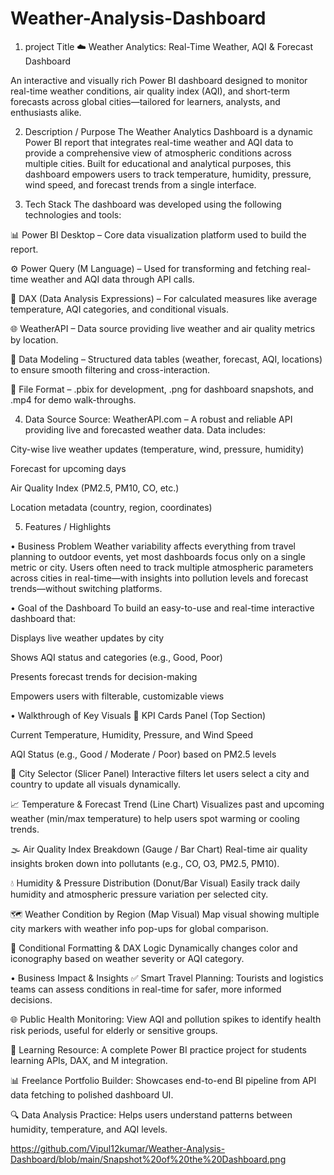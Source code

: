 # Weather-Analysis-Dashboard

1. project Title
☁️ Weather Analytics: Real-Time Weather, AQI & Forecast Dashboard

An interactive and visually rich Power BI dashboard designed to monitor real-time weather conditions, air quality index (AQI), and short-term forecasts across global cities—tailored for learners, analysts, and enthusiasts alike.

2. Description / Purpose
The Weather Analytics Dashboard is a dynamic Power BI report that integrates real-time weather and AQI data to provide a comprehensive view of atmospheric conditions across multiple cities. Built for educational and analytical purposes, this dashboard empowers users to track temperature, humidity, pressure, wind speed, and forecast trends from a single interface.

3. Tech Stack
The dashboard was developed using the following technologies and tools:

📊 Power BI Desktop – Core data visualization platform used to build the report.

⚙️ Power Query (M Language) – Used for transforming and fetching real-time weather and AQI data through API calls.

🧠 DAX (Data Analysis Expressions) – For calculated measures like average temperature, AQI categories, and conditional visuals.

🌐 WeatherAPI – Data source providing live weather and air quality metrics by location.

🧱 Data Modeling – Structured data tables (weather, forecast, AQI, locations) to ensure smooth filtering and cross-interaction.

📁 File Format – .pbix for development, .png for dashboard snapshots, and .mp4 for demo walk-throughs.

4. Data Source
Source: WeatherAPI.com – A robust and reliable API providing live and forecasted weather data.
Data includes:

City-wise live weather updates (temperature, wind, pressure, humidity)

Forecast for upcoming days

Air Quality Index (PM2.5, PM10, CO, etc.)

Location metadata (country, region, coordinates)

5. Features / Highlights

• Business Problem
Weather variability affects everything from travel planning to outdoor events, yet most dashboards focus only on a single metric or city.
Users often need to track multiple atmospheric parameters across cities in real-time—with insights into pollution levels and forecast trends—without switching platforms.

• Goal of the Dashboard
To build an easy-to-use and real-time interactive dashboard that:

Displays live weather updates by city

Shows AQI status and categories (e.g., Good, Poor)

Presents forecast trends for decision-making

Empowers users with filterable, customizable views

• Walkthrough of Key Visuals
🧊 KPI Cards Panel (Top Section)

Current Temperature, Humidity, Pressure, and Wind Speed

AQI Status (e.g., Good / Moderate / Poor) based on PM2.5 levels

📍 City Selector (Slicer Panel)
Interactive filters let users select a city and country to update all visuals dynamically.

📈 Temperature & Forecast Trend (Line Chart)
Visualizes past and upcoming weather (min/max temperature) to help users spot warming or cooling trends.

🌫️ Air Quality Index Breakdown (Gauge / Bar Chart)
Real-time air quality insights broken down into pollutants (e.g., CO, O3, PM2.5, PM10).

💧 Humidity & Pressure Distribution (Donut/Bar Visual)
Easily track daily humidity and atmospheric pressure variation per selected city.

🗺️ Weather Condition by Region (Map Visual)
Map visual showing multiple city markers with weather info pop-ups for global comparison.

🧪 Conditional Formatting & DAX Logic
Dynamically changes color and iconography based on weather severity or AQI category.

• Business Impact & Insights
✅ Smart Travel Planning: Tourists and logistics teams can assess conditions in real-time for safer, more informed decisions.

🌐 Public Health Monitoring: View AQI and pollution spikes to identify health risk periods, useful for elderly or sensitive groups.

🧠 Learning Resource: A complete Power BI practice project for students learning APIs, DAX, and M integration.

📊 Freelance Portfolio Builder: Showcases end-to-end BI pipeline from API data fetching to polished dashboard UI.

🔍 Data Analysis Practice: Helps users understand patterns between humidity, temperature, and AQI levels.

https://github.com/Vipul12kumar/Weather-Analysis-Dashboard/blob/main/Snapshot%20of%20the%20Dashboard.png



